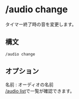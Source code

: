 # /audio change
タイマー終了時の音を変更します。
## 構文
```
/audio change 
```
## オプション
名前
: オーディオの名前  
[/audio list](cmd_audio-list.md)で一覧が確認できます。
